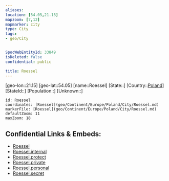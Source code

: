 ```yaml
---
aliases: 
location: [54.05,21.15]
mapzoom: [7,12] 
mapmarker: city 
type: City
tags:
- geo/City


SpocWebEntityId: 33849
isDeleted: false
confidential: public

title: Roessel
---
```

[geo-lon::21.15]
[geo-lat::54.05]
[name::Roessel]
[State::]
[Country::[Poland](geo/Continent/Europe/Poland.md)]
[StateId::]
[Population::]
[Unknown::]


```leaflet
id: Roessel
coordinates: [Roessel](geo/Continent/Europe/Poland/City/Roessel.md)
markerFile: [Roessel](geo/Continent/Europe/Poland/City/Roessel.md)
defaultZoom: 11 
maxZoom: 18
```


## Confidential Links & Embeds: 
- [Roessel](../../../../../../_public/geo/Continent/Europe/Poland/City/Roessel.md) 
- [Roessel.internal](../../../../../../_internal/geo/Continent/Europe/Poland/City/Roessel.internal.md) 
- [Roessel.protect](../../../../../../_protect/geo/Continent/Europe/Poland/City/Roessel.protect.md) 
- [Roessel.private](../../../../../../_private/geo/Continent/Europe/Poland/City/Roessel.private.md) 
- [Roessel.personal](../../../../../../_personal/geo/Continent/Europe/Poland/City/Roessel.personal.md) 
- [Roessel.secret](../../../../../../_secret/geo/Continent/Europe/Poland/City/Roessel.secret.md) 
